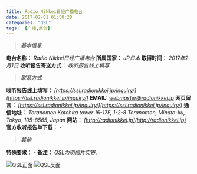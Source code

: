 ```yaml
---
title: Radio Nikkei日经广播电台
date: 2017-02-01 01:50:28
categories: "QSL"
tags:  [广播,原创]
---
```

> ***基本信息***

**电台名称：** *Radio Nikkei日经广播电台*
**所属国家：** *JP日本*
**取得时间：** *2017年2月1日*
**收听报告寄送方式：** *收听报告线上填写*

<!--more-->

> ***联系方式***

**收听报告线上填写：** *[https://ssl.radionikkei.jp/inquiry/](https://ssl.radionikkei.jp/inquiry/)*
**EMAIL:** *[webmaster@radionikkei.jp](mailto:webmaster@radionikkei.jp)*
**网页留言：** *[https://ssl.radionikkei.jp/inquiry/](https://ssl.radionikkei.jp/inquiry/)*
**通信地址：** *Toranomon Kotohira tower 16-17F, 1-2-8 Toranomon, Minato-ku, Tokyo, 105-8565, Japan*
**网站：** *[http://radionikkei.jp](http://radionikkei.jp)*
**官方收听报告单下载：** *-*

> ***其他***

**特殊要求：** *-*
**备注：** *QSL为明信片实寄。*

![QSL正面](https://cdn-image.ibcl.us/QSL-R.NIKKEI_20170201/1.jpg "QSL正面")
![QSL反面](https://cdn-image.ibcl.us/QSL-R.NIKKEI_20170201/2.jpg "QSL反面")